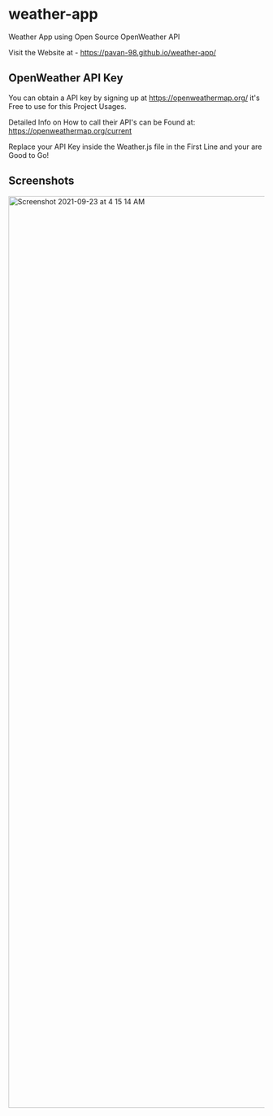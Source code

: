 # weather-app
Weather App using Open Source OpenWeather API

Visit the Website at - https://pavan-98.github.io/weather-app/

## OpenWeather API Key
You can obtain a API key by signing up at https://openweathermap.org/ it's Free to use for this Project Usages.

Detailed Info on How to call their API's can be Found at: https://openweathermap.org/current

Replace your API Key inside the Weather.js file in the First Line and your are Good to Go!

## Screenshots
<img width="1792" alt="Screenshot 2021-09-23 at 4 15 14 AM" src="https://user-images.githubusercontent.com/49464941/134432466-cf2d26ad-2d6e-4b2f-aa0b-b71acffd16da.png">

